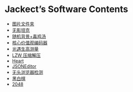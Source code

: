 <script>
var _hmt = _hmt || [];
(function() {
  var hm = document.createElement("script");
  hm.src = "https://hm.baidu.com/hm.js?fd409b8ac95d555e1d012c5f8b90469b";
  var s = document.getElementsByTagName("script")[0]; 
  s.parentNode.insertBefore(hm, s);
})();
</script>

# Jackect’s Software Contents
- [图片文件夹](tpwjj.html)
- [无影坦克](wytk.html)
- [随机背景+毒鸡汤](djt.html)
- [核心价值观编码器](core-values-encoder)
- [光遇生高测量](sky-height)
- [LZW 压缩解压](lzw.html)
- [Heart](heart)
- [JSONEditor](json-editor)
- [无头浏览器检测](detect-headless.html)
- [黑白棋](othello)
- [2048](origin-2048)
  
